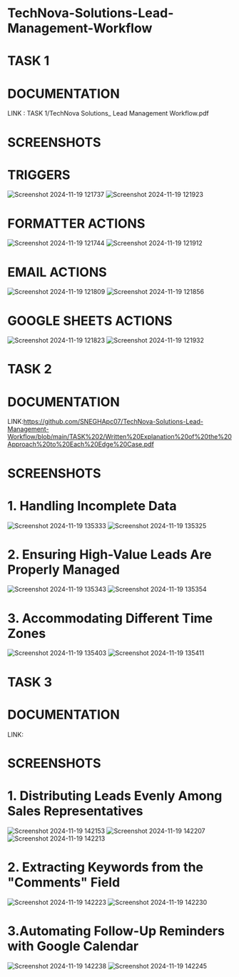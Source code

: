 # TechNova-Solutions-Lead-Management-Workflow
# TASK 1
# DOCUMENTATION 
LINK : TASK 1/TechNova Solutions_ Lead Management Workflow.pdf
# SCREENSHOTS
# TRIGGERS
![Screenshot 2024-11-19 121737](https://github.com/user-attachments/assets/9e942ff6-407e-4860-bc5a-0e68665d0b9a)
![Screenshot 2024-11-19 121923](https://github.com/user-attachments/assets/0d21fa97-7961-4193-9d86-1e9bb2d0e54f)
# FORMATTER ACTIONS 
![Screenshot 2024-11-19 121744](https://github.com/user-attachments/assets/a96a4773-12f3-420f-a994-a98edefa53e7)
![Screenshot 2024-11-19 121912](https://github.com/user-attachments/assets/beb67991-f33f-43d3-8a03-4aca8c2d266b)
# EMAIL ACTIONS
![Screenshot 2024-11-19 121809](https://github.com/user-attachments/assets/40b6d446-222c-412b-9f4f-ff6a3cf1709a)
![Screenshot 2024-11-19 121856](https://github.com/user-attachments/assets/0345b6b5-6368-4b7d-b9df-ec36b03d379b)
# GOOGLE SHEETS ACTIONS
![Screenshot 2024-11-19 121823](https://github.com/user-attachments/assets/7fc2683d-9684-4c97-a123-f28ea2f894d9)
![Screenshot 2024-11-19 121932](https://github.com/user-attachments/assets/0d3489e6-01cb-4e8a-a1c3-f0fb724c4980)

# TASK 2
# DOCUMENTATION 
LINK:https://github.com/SNEGHApc07/TechNova-Solutions-Lead-Management-Workflow/blob/main/TASK%202/Written%20Explanation%20of%20the%20Approach%20to%20Each%20Edge%20Case.pdf

# SCREENSHOTS
# 1. Handling Incomplete Data
![Screenshot 2024-11-19 135333](https://github.com/user-attachments/assets/ea8e8f04-dc99-48ce-95da-8f7df2540b55)
![Screenshot 2024-11-19 135325](https://github.com/user-attachments/assets/0aca4bdf-659f-4840-b77c-9154ca6ab06f)
# 2. Ensuring High-Value Leads Are Properly Managed

![Screenshot 2024-11-19 135343](https://github.com/user-attachments/assets/f1b59a72-1adf-4107-97a7-7d94e3edb00d)
![Screenshot 2024-11-19 135354](https://github.com/user-attachments/assets/3e080f48-275b-437a-a186-3755d680a8cc)
# 3. Accommodating Different Time Zones
![Screenshot 2024-11-19 135403](https://github.com/user-attachments/assets/07c38dce-9173-410d-9e9e-933e86739d28)
![Screenshot 2024-11-19 135411](https://github.com/user-attachments/assets/9229162d-e23a-4f7d-9feb-675fc89fe7de)
 # TASK 3 
 # DOCUMENTATION
 LINK:
 # SCREENSHOTS 
 # 1. Distributing Leads Evenly Among Sales Representatives
![Screenshot 2024-11-19 142153](https://github.com/user-attachments/assets/54ce8aa6-5c55-4928-8ec8-eb5d6e889eb1)
![Screenshot 2024-11-19 142207](https://github.com/user-attachments/assets/0c234d24-9faf-4d66-9ef6-1390bce8a844)
![Screenshot 2024-11-19 142213](https://github.com/user-attachments/assets/5684eece-b761-4dc7-b79c-d61ae924bd50)
# 2. Extracting Keywords from the "Comments" Field
![Screenshot 2024-11-19 142223](https://github.com/user-attachments/assets/7871800e-abb9-4e37-9a80-426b25384e25)
![Screenshot 2024-11-19 142230](https://github.com/user-attachments/assets/214fbc18-9e24-4e24-ba53-dda22ce55ff3)
# 3.Automating Follow-Up Reminders with Google Calendar
![Screenshot 2024-11-19 142238](https://github.com/user-attachments/assets/9c771bfd-3729-4b64-9c00-b10f886d3286)
![Screenshot 2024-11-19 142245](https://github.com/user-attachments/assets/5568bc66-67b0-41fb-ad08-c2cf276ae628)

 
